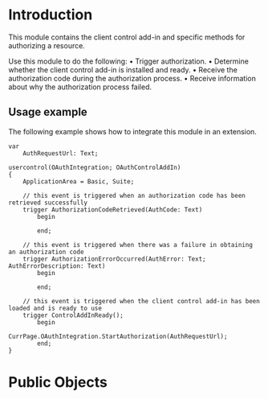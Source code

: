 # Introduction
This module contains the client control add-in and specific methods for authorizing a resource. 

Use this module to do the following:
•	Trigger authorization.
•	Determine whether the client control add-in is installed and ready.
•	Receive the authorization code during the authorization process.
•	Receive information about why the authorization process failed.

## Usage example
The following example shows how to integrate this module in an extension.

    var
        AuthRequestUrl: Text;

    usercontrol(OAuthIntegration; OAuthControlAddIn)
    {
        ApplicationArea = Basic, Suite;

        // this event is triggered when an authorization code has been retrieved successfully
        trigger AuthorizationCodeRetrieved(AuthCode: Text)
            begin

            end;

        // this event is triggered when there was a failure in obtaining an authorization code
        trigger AuthorizationErrorOccurred(AuthError: Text; AuthErrorDescription: Text)
            begin

            end;

        // this event is triggered when the client control add-in has been loaded and is ready to use
        trigger ControlAddInReady();
            begin
                CurrPage.OAuthIntegration.StartAuthorization(AuthRequestUrl);
            end;
    }
# Public Objects
